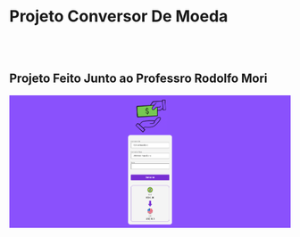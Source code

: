 <h1>Projeto Conversor De Moeda</h1>
<br>
<br>
<h2>Projeto Feito Junto ao Professro Rodolfo Mori </h2>
<img src = "https://github.com/RafaPires-web/JavaScript/blob/main/assets/Read.png?raw=true">
